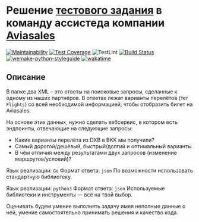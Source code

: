 # Решение [тестового задания](https://github.com/KosyanMedia/test-tasks/tree/master/assisted_team) в команду ассистеда компании [Aviasales](https://www.aviasales.ru/?origin=REN)

[![Maintainability](https://api.codeclimate.com/v1/badges/d1b95433d2a787079231/maintainability)](https://codeclimate.com/github/ramilabd/aviasales-assisted_team_solution/maintainability)
[![Test Coverage](https://api.codeclimate.com/v1/badges/d1b95433d2a787079231/test_coverage)](https://codeclimate.com/github/ramilabd/aviasales-assisted_team_solution/test_coverage)
![TestLint](https://github.com/ramilabd/aviasales-assisted_team_solution/actions/workflows/python-ci.yml/badge.svg)
[![Build Status](https://app.travis-ci.com/ramilabd/aviasales-assisted_team_solution.svg?branch=main)](https://app.travis-ci.com/ramilabd/aviasales-assisted_team_solution)
[![wemake-python-styleguide](https://img.shields.io/badge/style-wemake-000000.svg)](https://github.com/wemake-services/wemake-python-styleguide)
[![wakatime](https://wakatime.com/badge/user/1385d92c-8dfb-4f90-aece-78701e17aaa6/project/47fa1668-7cd4-4e72-9680-11f5099cb2f6.svg)](https://wakatime.com/badge/user/1385d92c-8dfb-4f90-aece-78701e17aaa6/project/47fa1668-7cd4-4e72-9680-11f5099cb2f6)

## Описание

В папке два XML – это ответы на поисковые запросы, сделанные к одному из наших партнёров. В ответах лежат варианты перелётов (тег `Flights`) со всей необходимой информацией, чтобы отобразить билет на Aviasales.

На основе этих данных, нужно сделать вебсервис, в котором есть эндпоинты, отвечающие на следующие запросы:

- Какие варианты перелёта из DXB в BKK мы получили?
- Самый дорогой/дешёвый, быстрый/долгий и оптимальный варианты
- В чём отличия между результатами двух запросов (изменение маршрутов/условий)?

Язык реализации: `Go`
Формат ответа: `json`
По возможности использовать стандартную библиотеку.

Язык реализации: `python3`
Формат ответа: `json`
Используемые библиотеки и инструменты — всё на твой выбор.

Оценивать будем умение выполнять задачу имея неполные данные о ней, умение самостоятельно принимать решения и качество кода.
